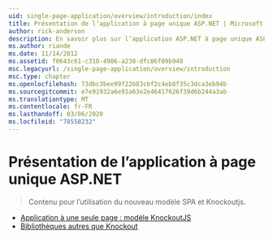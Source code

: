 ```yaml
---
uid: single-page-application/overview/introduction/index
title: Présentation de l’application à page unique ASP.NET | Microsoft Docs
author: rick-anderson
description: En savoir plus sur l’application ASP.NET à page unique ASP.NET une application à page unique (SPA) vous aide à créer des applications qui incluent une interaction importante côté client...
ms.author: riande
ms.date: 11/14/2012
ms.assetid: f0643c61-c310-4906-a238-dfc86f09b940
msc.legacyurl: /single-page-application/overview/introduction
msc.type: chapter
ms.openlocfilehash: 73dbc3bee99f22b83cbf2c4eb8f35c3dca3eb94b
ms.sourcegitcommit: e7e91932a6e91a63e2e46417626f39d6b244a3ab
ms.translationtype: MT
ms.contentlocale: fr-FR
ms.lasthandoff: 03/06/2020
ms.locfileid: "78558232"
---
```

# <a name="introduction-to-aspnet-single-page-application"></a>Présentation de l’application à page unique ASP.NET

> Contenu pour l’utilisation du nouveau modèle SPA et Knockoutjs.

- [Application à une seule page : modèle KnockoutJS](knockoutjs-template.md)
- [Bibliothèques autres que Knockout](other-libraries.md)
